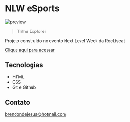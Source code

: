 # NLW eSports 

![preview](./.github.preview.png)

> Trilha Explorer

Projeto construído no evento Next Level Week da Rocktseat

[Clique aqui para acessar](https://brendondejesus.github.io/NLW-esports-explorer/)

## Tecnologias

- HTML
- CSS
- Git e Github

## Contato

brendondejesus@hotmail.com